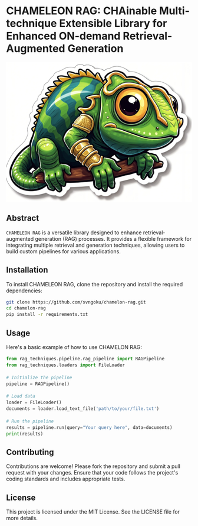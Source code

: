 # CHAMELEON RAG: CHAinable Multi-technique Extensible Library for Enhanced ON-demand Retrieval-Augmented Generation


![CHAMELEON RAG Logo](/docs/assets/CHAMELEON.webp)

## Abstract

`CHAMELEON RAG` is a versatile library designed to enhance retrieval-augmented generation (RAG) processes. It provides a flexible framework for integrating multiple retrieval and generation techniques, allowing users to build custom pipelines for various applications.

## Installation

To install CHAMELEON RAG, clone the repository and install the required dependencies:

```bash
git clone https://github.com/svngoku/chamelon-rag.git
cd chamelon-rag
pip install -r requirements.txt
```

## Usage

Here's a basic example of how to use CHAMELON RAG:

```python
from rag_techniques.pipeline.rag_pipeline import RAGPipeline
from rag_techniques.loaders import FileLoader

# Initialize the pipeline
pipeline = RAGPipeline()

# Load data
loader = FileLoader()
documents = loader.load_text_file('path/to/your/file.txt')

# Run the pipeline
results = pipeline.run(query="Your query here", data=documents)
print(results)
```

## Contributing

Contributions are welcome! Please fork the repository and submit a pull request with your changes. Ensure that your code follows the project's coding standards and includes appropriate tests.

## License

This project is licensed under the MIT License. See the LICENSE file for more details.
